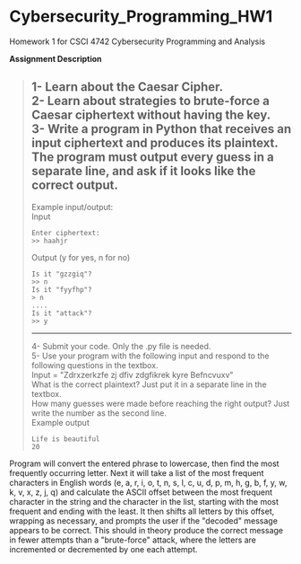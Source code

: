 # Cybersecurity_Programming_HW1
Homework 1 for CSCI 4742 Cybersecurity Programming and Analysis  

**Assignment Description**  
>1- Learn about the Caesar Cipher.  
>2- Learn about strategies to brute-force a Caesar ciphertext without having the key.  
>3- Write a program in Python that receives an input ciphertext and produces its plaintext.   
>The program must output every guess in a separate line, and ask if it looks like the correct output.
>-----
>Example input/output:  
>Input  
>```
>Enter ciphertext: 
>>> haahjr
>```
>Output (y for yes, n for no)
>```
>Is it "gzzgiq"?
>>> n
>Is it "fyyfhp"?
>> n
>....
>Is it "attack"?
>>> y
>```
>------
>4- Submit your code. Only the .py file is needed.  
>5- Use your program with the following input and respond to the following questions in the textbox.  
>Input = "Zdrxzerkzfe zj dfiv zdgfikrek kyre Befncvuxv"  
>What is the correct plaintext? Just put it in a separate line in the textbox.  
>How many guesses were made before reaching the right output? Just write the number as the second line.  
>Example output
>```
>Life is beautiful
>20
>```

Program will convert the entered phrase to lowercase, then find the most frequently occurring letter. Next it will take a list of the most frequent characters in English words (e, a, r, i, o, t, n, s, l, c, u, d, p, m, h, g, b, f, y, w, k, v, x, z, j, q) and calculate the ASCII offset between the most frequent character in the string and the character in the list, starting with the most frequent and ending with the least.  It then shifts all letters by this offset, wrapping as necessary, and prompts the user if the "decoded" message appears to be correct.  This should in theory produce the correct message in fewer attempts than a "brute-force" attack, where the letters are incremented or decremented by one each attempt.
